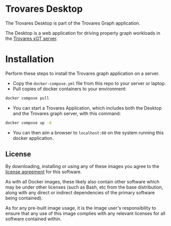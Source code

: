 # Trovares Desktop

The Trovares Desktop is part of the Trovares Graph application.

The Desktop is a web application for driving property graph workloads in the
[Trovares xGT server](https://docs.trovares.com).


# Installation

Perform these steps to install the Trovares graph application on a server.

  - Copy the `docker-compose.yml` file from this repo to your server or laptop.
  - Pull copies of docker containers to your environment:

```bash
docker compose pull
```

  - You can start a Trovares Application, which includes both the Desktop and the Trovares graph server,  with this command:
```bash
docker compose up -d
```

  - You can then aim a browser to `localhost:80` on the system running this docker application.

## License

By downloading, installing or using any of these images you agree to the [license agreement](https://docs.trovares.com/EULA/xGT_License_for_Containers.pdf) for this software.

As with all Docker images, these likely also contain other software which may be under other licenses (such as Bash, etc from the base distribution, along with any direct or indirect dependencies of the primary software being contained).

As for any pre-built image usage, it is the image user's responsibility to ensure that any use of this image complies with any relevant licenses for all software contained within.
